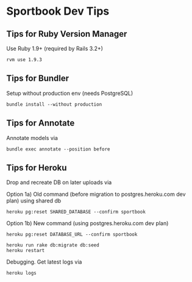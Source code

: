 # Sportbook Dev Tips


## Tips for Ruby Version Manager

Use Ruby 1.9+ (required by Rails 3.2+)

    rvm use 1.9.3

## Tips for Bundler

Setup without production env (needs PostgreSQL)

    bundle install --without production

## Tips for Annotate

Annotate models via

    bundle exec annotate --position before
    
## Tips for Heroku

Drop and recreate DB on later uploads via

Option 1a) Old command (before migration to postgres.heroku.com dev plan) using shared db

    heroku pg:reset SHARED_DATABASE --confirm sportbook

Option 1b) New command (using postgres.heroku.com dev plan)

    heroku pg:reset DATABASE_URL --confirm sportbook

    heroku run rake db:migrate db:seed
    heroku restart

Debugging. Get latest logs via

    heroku logs
    

